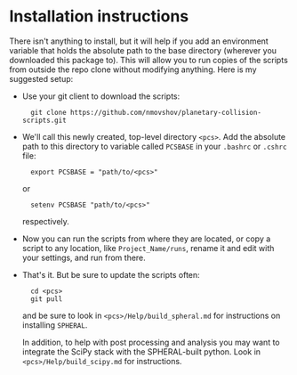 Installation instructions
=========================

There isn't anything to install, but it will help if you add an environment 
variable that holds the absolute path to the base directory (wherever you 
downloaded this package to). This will allow you to run copies of the scripts
from outside the repo clone without modifying anything. Here is my suggested
setup:

+ Use your git client to download the scripts:  
        
        git clone https://github.com/nmovshov/planetary-collision-scripts.git
        
+ We'll call this newly created, top-level directory `<pcs>`. Add the absolute 
  path to this directory to variable called `PCSBASE` in your `.bashrc` or 
  `.cshrc` file:
        
        export PCSBASE = "path/to/<pcs>"

  or  
  
        setenv PCSBASE "path/to/<pcs>"
  
  respectively.
  
+ Now you can run the scripts from where they are located, or copy a script to 
  any location, like `Project_Name/runs`, rename it and edit with your settings,
  and run from there.

+ That's it. But be sure to update the scripts often:

        cd <pcs>
        git pull
  
  and be sure to look in `<pcs>/Help/build_spheral.md` for instructions on
  installing `SPHERAL`.

  In addition, to help with post processing and analysis you may want to integrate
  the SciPy stack with the SPHERAL-built python. Look in
  `<pcs>/Help/build_scipy.md` for instructions.
